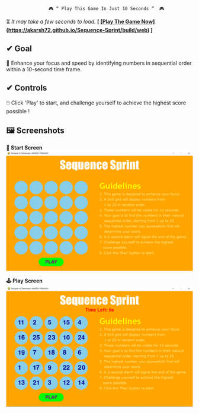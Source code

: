                     🎮 “ Play This Game In Just 10 Seconds ”  🎮

 ⏳ *It may take a few seconds to load.* **[ <u>[Play The Game Now]</u>(https://akarsh72.github.io/Sequence-Sprint/build/web) ]**

## ✔ Goal 
 🚀 Enhance your focus and speed by identifying numbers in sequential order within a 10-second time frame. 

## ✔ Controls
 🖱️ Click 'Play' to start, and challenge yourself to achieve the highest score possible !

## 🖼️ Screenshots

**📱 Start Screen**
![Title_Screen](https://raw.githubusercontent.com/akarsh72/Sequence-Sprint/main/Screeenshot/start_screen.PNG)

**🕹️ Play Screen**
![Play_Screen](https://raw.githubusercontent.com/akarsh72/Sequence-Sprint/main/Screeenshot/play_screen.PNG)
